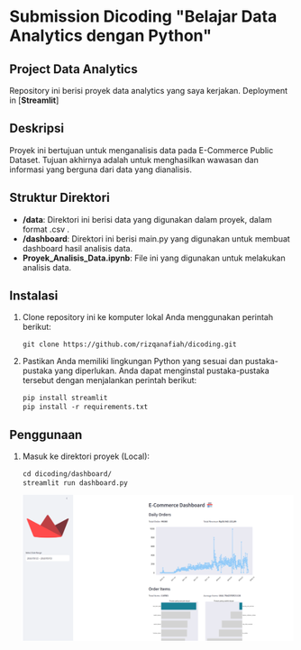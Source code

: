 # Submission Dicoding "Belajar Data Analytics dengan Python"

## Project Data Analytics

Repository ini berisi proyek data analytics yang saya kerjakan. Deployment in [**Streamlit**]

## Deskripsi

Proyek ini bertujuan untuk menganalisis data pada E-Commerce Public Dataset. Tujuan akhirnya adalah untuk menghasilkan wawasan dan informasi yang berguna dari data yang dianalisis.

## Struktur Direktori

- **/data**: Direktori ini berisi data yang digunakan dalam proyek, dalam format .csv .
- **/dashboard**: Direktori ini berisi main.py yang digunakan untuk membuat dashboard hasil analisis data.
- **Proyek_Analisis_Data.ipynb**: File ini yang digunakan untuk melakukan analisis data.

## Instalasi

1. Clone repository ini ke komputer lokal Anda menggunakan perintah berikut:

   ```shell
   git clone https://github.com/rizqanafiah/dicoding.git
   ```

2. Pastikan Anda memiliki lingkungan Python yang sesuai dan pustaka-pustaka yang diperlukan. Anda dapat menginstal pustaka-pustaka tersebut dengan menjalankan perintah berikut:

   ```shell
   pip install streamlit
   pip install -r requirements.txt
   ```

## Penggunaan

1. Masuk ke direktori proyek (Local):

   ```shell
   cd dicoding/dashboard/
   streamlit run dashboard.py
   ```

   <img src="./dashboard/Screenshot.png" alt="Streamlit logo"></img>




